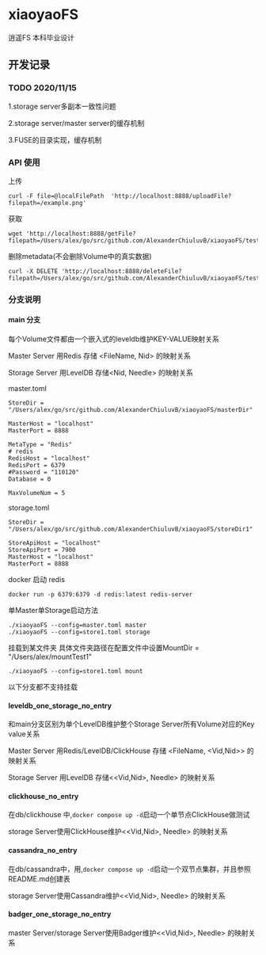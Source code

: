 # xiaoyaoFS
逍遥FS 本科毕业设计

## 开发记录

### TODO 2020/11/15

1.storage server多副本一致性问题


2.storage server/master server的缓存机制


3.FUSE的目录实现，缓存机制


### API 使用


上传 
```
curl -F file=@localFilePath  'http://localhost:8888/uploadFile?filepath=/example.png'
```

获取
```
wget 'http://localhost:8888/getFile?filepath=/Users/alex/go/src/github.com/AlexanderChiuluvB/xiaoyaoFS/test/nut.png'
```

删除metadata(不会删除Volume中的真实数据)
```
curl -X DELETE 'http://localhost:8888/deleteFile?filepath=/Users/alex/go/src/github.com/AlexanderChiuluvB/xiaoyaoFS/test/nut.png'
```


### 分支说明

#### main 分支

每个Volume文件都由一个嵌入式的leveldb维护KEY-VALUE映射关系

Master Server 用Redis 存储 <FileName, Nid> 的映射关系

Storage Server 用LevelDB 存储<Nid, Needle> 的映射关系

master.toml 

```
StoreDir = "/Users/alex/go/src/github.com/AlexanderChiuluvB/xiaoyaoFS/masterDir"

MasterHost = "localhost"
MasterPort = 8888

MetaType = "Redis"
# redis
RedisHost = "localhost"
RedisPort = 6379
#Password = "110120"
Database = 0

MaxVolumeNum = 5
```
storage.toml

```
StoreDir = "/Users/alex/go/src/github.com/AlexanderChiuluvB/xiaoyaoFS/storeDir1"

StoreApiHost = "localhost"
StoreApiPort = 7900
MasterHost = "localhost"
MasterPort = 8888
```

docker 启动 redis

```
docker run -p 6379:6379 -d redis:latest redis-server
```

单Master单Storage启动方法

```
./xiaoyaoFS --config=master.toml master
./xiaoyaoFS --config=store1.toml storage
```

挂载到某文件夹
具体文件夹路径在配置文件中设置MountDir = "/Users/alex/mountTest1"

```
./xiaoyaoFS --config=store1.toml mount
```

以下分支都不支持挂载

#### leveldb_one_storage_no_entry

和main分支区别为单个LevelDB维护整个Storage Server所有Volume对应的Key value关系

Master Server 用Redis/LevelDB/ClickHouse 存储 <FileName, <Vid,Nid>> 的映射关系

Storage Server 用LevelDB 存储<<Vid,Nid>, Needle> 的映射关系

#### clickhouse_no_entry

在db/clickhouse 中,`docker compose up -d`启动一个单节点ClickHouse做测试

storage Server使用ClickHouse维护<<Vid,Nid>, Needle> 的映射关系

#### cassandra_no_entry
在db/cassandra中，用,`docker compose up -d`启动一个双节点集群，并且参照README.md创建表

storage Server使用Cassandra维护<<Vid,Nid>, Needle> 的映射关系

#### badger_one_storage_no_entry

master Server/storage Server使用Badger维护<<Vid,Nid>, Needle> 的映射关系


